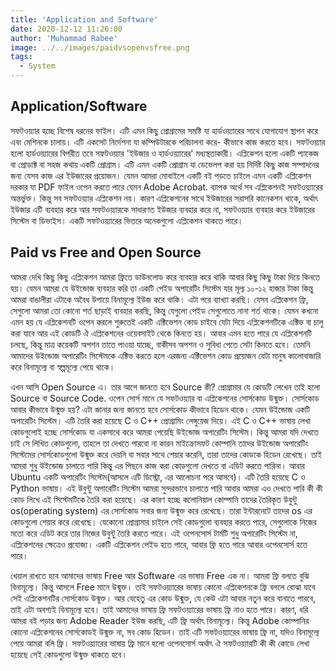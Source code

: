 ```yaml
---
title: 'Application and Software'
date: 2020-12-12 11:26:00
author: 'Muhammad Rabee'
image: ../../images/paidvsopenvsfree.png
tags:
  - System
---
```


## Application/Software
সফটওয়্যার হচ্ছে বিশেষ ধরনের ফাইল। এটি এমন কিছু প্রোগ্রামের সমষ্টি যা হার্ডওয়্যারের সাথে যোগাযোগ স্থাপন করে এবং মেশিনকে চালায়। এটি একসেট নির্দেশনা যা কম্পিউটারকে পরিচালনা করে- কীভাবে কাজ করতে হবে। সফটওয়্যার হলো হার্ডওয়্যারের বিপরীত তবে সফটওয়্যার 'ইউজার ও হার্ডওয়্যারের' মধ্যস্থতাকারী।
এপ্লিকেশন হলো একটি প্যাকেজ বা প্রোডাক্ট বা সহজ কথায় একটি প্রোগ্রাম। এটি এমন একটি প্রোগ্রাম যা ডেভেলপ করা হয় নির্দিষ্ট কিছু কাজ সম্পাদনের জন্য যেসব কাজ এর ইউজারের প্রয়োজন। যেমন আমরা মোবাইলে একটি বই পড়তে চাইলে এমন একটি এপ্লিকেশন দরকার যা PDF ফাইল ওপেন করতে পারে যেমন Adobe Acrobat. 
ব্যাপক অর্থে সব এপ্লিকেশনই সফটওয়্যারের অন্তর্ভুক্ত। কিন্তু সব সফটওয়্যার এপ্লিকেশন নয়। কারণ এপ্লিকেশনের সাথে ইউজারের সরাসরি কানেকশন থাকে, অর্থাৎ ইউজার এটি ব্যবহার করে আর সফটওয়্যারকে সাধারণত ইউজার ব্যবহার করে না, সফটওয়্যার ব্যবহার করে ইউজারের সিস্টেম বা ডিভাইস। একটি সফটওয়্যারের ভিতরে অনেকগুলো এপ্লিকেশন থাকতে পারে। 

## Paid vs Free and Open Source
আমরা দেখি কিছু কিছু এপ্লিকেশন আমরা ফ্রিতে ডাউনলোড করে ব্যবহার করে থাকি আবার কিছু কিছু টাকা দিয়ে কিনতে হয়। যেমন আমরা যে উইন্ডোজ ব্যবহার করি তা একটি পেইড অপারেটিং সিস্টেম যার মূল্য ১০-১২ হাজার টাকা কিন্তু আমরা বাঙালীরা এটাকে অবৈধ উপায়ে বিনামূল্যে ইউজ করে থাকি। এটা পরে ব্যাখ্যা করছি।
যেসব এপ্লিকেশন ফ্রি, সেগুলো আমরা তো কোনো শর্ত ছাড়াই ব্যবহার করছি, কিন্তু যেগুলো পেইড সেগুলোতে নানা শর্ত থাকে। যেমন কখনো এমন হয় যে এপ্লিকেশনটি ওপেন করলে শুরুতেই একটি এক্টিভেশন কোড চাইবে যেটা দিয়ে এপ্লিকেশনটিকে এক্টিভ বা চালু করা যাবে আর এই কোডটি ঐ এপ্লিকেশনের ওয়েবসাইট থেকে কিনতে হয়। আবার এমন হতে পারে যে এপ্লিকেশনটি চলছে, কিন্তু মাত্র কয়েকটি অপশন তাতে পাওয়া যাচ্ছে, বাকীসব অপশন ও সুবিধা পেতে সেটা কিনতে হবে। তেমনি আমাদের উইন্ডোজ অপারেটিং সিস্টেমকে এক্টিভ করতে হলে এরজন্য এক্টিভেশন কোড প্রয়োজন যেটা মানুষ কালোবাজারি করে বিনামূল্যে বা স্বল্পমূল্যে পেয়ে থাকে।

এখন আসি Open Source এ। তার আগে জানতে হবে Source কী? প্রোগ্রামার যে কোডটি লেখেন তাই হলো Source বা Source Code. ওপেন সোর্স মানে যে সফটওয়্যার বা এপ্লিকেশনের সোর্সকোড উন্মুক্ত। সোর্সকোড আবার কীভাবে উন্মুক্ত হয়? এটা জানার জন্য জানতে হবে সোর্সকোড কীভাবে হিডেন থাকে। 
যেমন উইন্ডোজ একটি অপারেটিং সিস্টেম। এটি তৈরি করা হয়েছে C ও C++ প্রোগ্রামিং লেঙ্গুয়েজ দিয়ে। এই C ও C++ ভাষায় লেখা কোডগুলোই হচ্ছে সোর্সকোড যা একসাথে করে আমরা পেয়েছি উইন্ডোজ অপারেটিং সিস্টেম। কিন্তু আমরা যদি দেখতে চাই সে লিখিত কোডগুলো, তাহলে তা দেখতে পারবো না কারন মাইক্রোসফট কোম্পানি তাদের উইন্ডোজ অপারেটিং সিস্টেমের সোর্সকোডগুলো উন্মুক্ত করে দেয়নি বা সবার সাথে শেয়ার করেনি, তারা তাদের কোডকে হিডেন রেখেছে। তাই আমরা শুধু উইন্ডোজ চালাতে পারি কিন্তু এর পিছনে কাজ করা কোডগুলো দেখতে বা এডিট করতে পারিনা। 
আবার Ubuntu একটি অপারেটিং সিস্টেম(আসলে এটি ডিস্ট্রো, এর আলোচনা পরে আসবে)। এটি তৈরি হয়েছে C ও Python ভাষায়। এই উবুন্টু অপারেটিং সিস্টেম আমরা সুন্দরভাবে চালাতে পারি আবার আমরা এও দেখতে পারি কী কী কোড লিখে এই সিস্টেমটিকে তৈরি করা হয়েছে। এর কারণ হচ্ছে কলোনিয়াল কোম্পানি তাদের তৈরিকৃত উবুন্টু os(operating system) এর সোর্সকোড সবার জন্য উন্মুক্ত করে রেখেছে। তারা ইন্টারনেটে তাদের os এর কোডগুলো শেয়ার করে রেখেছে। যেকোনো প্রোগ্রামার চাইলে সেই কোডগুলো ব্যবহার করতে পারে, সেগুলোকে নিজের মতো করে এডিট করে তার নিজের উবুন্টু তৈরি করতে পারে। 
এই ওপেনসোর্স টার্মটি শুধু অপারেটিং সিস্টেম না, এপ্লিকেশনের ক্ষেত্রেও প্রযোজ্য। একটি এপ্লিকেশন পেইড হতে পারে, আবার ফ্রি হতে পারে আবার ওপেনসোর্স হতে পারে।

খেয়াল রাখতে হবে আমাদের ভাষায় Free আর Software এর ভাষায় Free এক না। আমরা ফ্রি বলতে বুঝি বিনামূল্যে। কিন্তু আসলে Free মানে উন্মুক্ত। তাই সফটওয়্যারের ভাষায় কোনো এপ্লিকেশনকে ফ্রি বললে বোঝা যাবে সেই এপ্লিকেশনটির সোর্সকোড উন্মুক্ত। আর যেহেতু এর কোড উন্মুক্ত, যে কেউ এটা আবার নতুন করে বানাতে পারবে, তাই এটা অবশ্যই বিনামূল্যে হবে। 
তাই আমাদের ভাষায় ফ্রি সফটওয়্যারের ভাষায় ফ্রি নাও হতে পারে। কারণ, ধরি আমরা বই পড়ার জন্য Adobe Reader ইউজ করছি, এটি ফ্রি অর্থাৎ বিনামূল্যে। কিন্তু Adobe কোম্পানির কোনো এপ্লিকেশনের সোর্সকোডই উন্মুক্ত না, সব কোড হিডেন। তাই এটি সফটওয়্যারের ভাষায় ফ্রি না, যদিও বিনামূল্যে পেয়ে আমরা বলি ফ্রি। সফটওয়্যারের ভাষায় ফ্রি মানে হলো ওপেনসোর্স অর্থাৎ ঐ সফটওয়্যারটি কী কী কোডে লেখা হয়েছে সেই কোডগুলো উন্মুক্ত থাকতে হবে।
